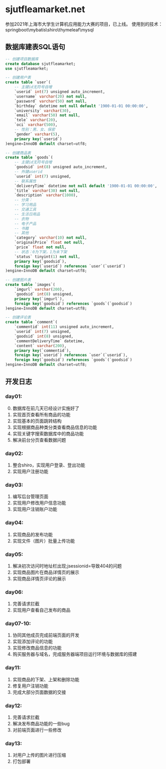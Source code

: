 # sjutfleamarket.net
参加2021年上海市大学生计算机应用能力大赛的项目，已上线。
使用到的技术：springboot\mybatis\shiro\thymeleaf\mysql

## 数据库建表SQL语句
```sql
-- 创建项目数据库
create database sjutfleamarket;
use sjutfleamarket;

-- 创建用户表
create table `user`(
	-- 主键id无符号自增
	`userid` int(7) unsigned auto_increment,
    `username` varchar(20) not null,
    `password` varchar(50) not null,
    `birthday` datetime not null default '1900-01-01 00:00:00',
    `university` varchar(30),
    `email` varchar(50) not null,
    `tele` varchar(20),
    `oci` varchar(500),
    -- 性别：男、女、保密
    `gender` varchar(5),
    primary key(`userid`)
)engine=InnoDB default charset=utf8;

-- 创建商品表
create table `goods`(
	-- 主键id无符号自增
    `goodsid` int(8) unsigned auto_increment,
    -- 外键userid
    `userid` int(7) unsigned,
    -- 联系属性
    `deliveryTime` datetime not null default '1900-01-01 00:00:00',
    `title` varchar(30) not null,
    `description` varchar(1000),
    -- 分类：
    -- 学习用品
    -- 交通工具
    -- 生活日用品
    -- 衣物
    -- 电子产品
    -- 书籍
    -- 其他
    `category` varchar(10) not null,
    `originalPrice` float not null,
    `price` float not null,
    -- 状态：0为下架，1为未下架
    `status` tinyint(1) not null,
    primary key(`goodsid`),
    foreign key(`userid`) references `user`(`userid`)
)engine=InnoDB default charset=utf8;

-- 创建图片表
create table `images`(
	`imgurl` varchar(200),
    `goodsid` int(8) unsigned,
    primary key(`imgurl`),
    foreign key(`goodsid`) references `goods`(`goodsid`)
)engine=InnoDB default charset=utf8;

-- 创建评论表
create table `comment`(
	`commentid` int(11) unsigned auto_increment,
    `userid` int(7) unsigned,
    `goodsid` int(8) unsigned,
    `commentDeliveryTime` datetime,
    `content` varchar(200),
    primary key(`commentid`),
    foreign key(`userid`) references `user`(`userid`),
    foreign key(`goodsid`) references `goods`(`goodsid`)
)engine=InnoDB default charset=utf8;
```

## 开发日志
### day01:
 0. 数据库在前几天已经设计实施好了
 1. 实现首页查看所有商品的功能
 2. 实现基本的页面跳转结构
 3. 实现根据商品种类分类查看商品信息的功能
 4. 实现关键字搜索数据库中的商品功能
 5. 解决前台分页查看数据问题
### day02:
 1. 整合shiro，实现用户登录、登出功能
 2. 实现用户注册功能
### day03:
 1. 编写后台管理页面
 2. 实现用户修改用户信息功能
 3. 实现用户注销账户功能
### day04:
 1. 实现商品的发布功能 
 2. 实现文件（图片）批量上传功能
### day05:
 1. 解决初次访问时地址栏出现;jsessionid=导致404的问题
 2. 实现商品图片在商品详情页的展示
 3. 实现商品详情页评论的展示
### day06:
 1. 完善请求拦截
 2. 实现用户查看自己发布的商品
### day07-10:
 1. 协同其他成员完成前端页面的开发
 2. 实现添加评论的功能
 3. 实现修改商品信息的功能
 4. 购买服务器与域名，完成服务器端项目运行环境与数据库的搭建
### day11:
 1. 实现商品的下架、上架和删除功能
 2. 修复用户注销功能
 3. 完成大部分页面数据的交接
### day12:
 1. 完善请求拦截
 2. 解决发布商品功能的一些bug
 3. 对前端页面进行一些修改
### day13:
 1. 对用户上传的图片进行压缩
 2. 打包部署
